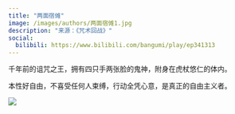 ```yaml
---
title: "两面宿傩"
image: /images/authors/两面宿傩1.jpg
description: "来源：《咒术回战》"
social:
  bilibili: https://www.bilibili.com/bangumi/play/ep341313
---
```


千年前的诅咒之王，拥有四只手两张脸的鬼神，附身在虎杖悠仁的体内。

本性好自由，不喜受任何人束缚，行动全凭心意，是真正的自由主义者。

![](/images/authors/两面宿傩2.jpeg)